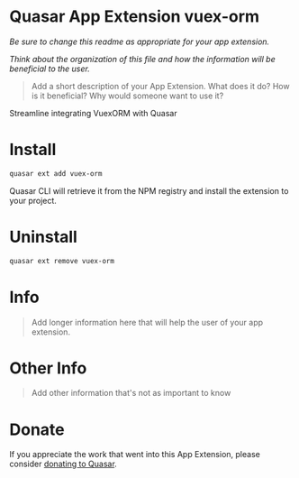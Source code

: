 Quasar App Extension vuex-orm
===

_Be sure to change this readme as appropriate for your app extension._

_Think about the organization of this file and how the information will be beneficial to the user._

> Add a short description of your App Extension. What does it do? How is it beneficial? Why would someone want to use it?

Streamline integrating VuexORM with Quasar

# Install
```bash
quasar ext add vuex-orm
```
Quasar CLI will retrieve it from the NPM registry and install the extension to your project.

# Uninstall
```bash
quasar ext remove vuex-orm
```

# Info
> Add longer information here that will help the user of your app extension.

# Other Info
> Add other information that's not as important to know

# Donate
If you appreciate the work that went into this App Extension, please consider [donating to Quasar](https://donate.quasar.dev).
